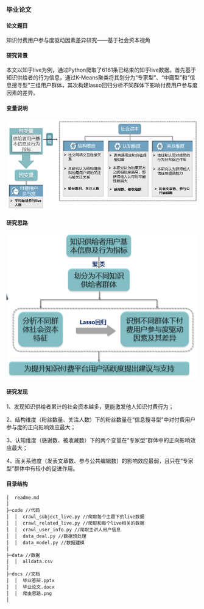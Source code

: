 ### 毕业论文

#### 论文题目

知识付费用户参与度驱动因素差异研究——基于社会资本视角 

#### 研究背景

本文以知乎live为例，通过Python爬取了6161条已结束的知乎live数据。首先基于知识供给者的行为信息，通过K-Means聚类将其划分为“专家型”、“中庸型”和“信息搜寻型”三组用户群体，其次构建lasso回归分析不同群体下影响付费用户参与度因素的差异。 

#### 变量说明

![变量说明](./docs/.assets/变量说明.png)

#### 研究思路

![研究思路](./docs/.assets/研究思路.png)

#### 研究发现

1、发现知识供给者累计的社会资本越多，更能激发他人知识付费行为；

2、结构维度（粉丝数量、关注人数）下的粉丝数量在“信息搜寻型”中对付费用户参与度的正向影响效应最大；

3、认知维度（感谢数、被收藏数）下的两个变量在“专家型”群体中的正向影响效应最大；

4、而关系维度（发表文章数、参与公共编辑数）的影响效应最弱，且只在“专家型”群体中有较小的促进作用。

#### 目录结构

```
│  readme.md
│
├─code //代码
│  │  crawl_subject_live.py //爬取每个主题下的live数据 
│  │  crawl_related_live.py //爬取和每个live相关的数据 
│  │  crawl_user_info.py //爬取主讲人用户信息
│  │  data_deal.py //数据预处理
│  │  data_model.py //数据建模
│
├─data //数据
│  │  alldata.csv
│  
├─docs //文档
│  │  毕业答辩.pptx
│  │  毕业论文.docx
│  │  爬虫思路.png
│
```